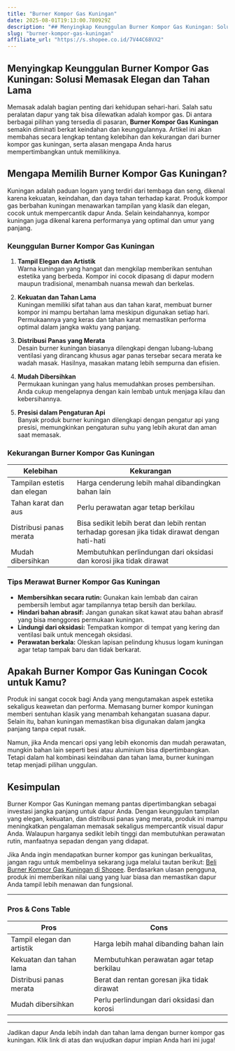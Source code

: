 ```yaml
---
title: "Burner Kompor Gas Kuningan"
date: 2025-08-01T19:13:00.780929Z
description: "## Menyingkap Keunggulan Burner Kompor Gas Kuningan: Solusi Memasak Elegan dan Tahan Lama..."
slug: "burner-kompor-gas-kuningan"
affiliate_url: "https://s.shopee.co.id/7V44C68VX2"
---
```

## Menyingkap Keunggulan Burner Kompor Gas Kuningan: Solusi Memasak Elegan dan Tahan Lama

Memasak adalah bagian penting dari kehidupan sehari-hari. Salah satu peralatan dapur yang tak bisa dilewatkan adalah kompor gas. Di antara berbagai pilihan yang tersedia di pasaran, **Burner Kompor Gas Kuningan** semakin diminati berkat keindahan dan keunggulannya. Artikel ini akan membahas secara lengkap tentang kelebihan dan kekurangan dari burner kompor gas kuningan, serta alasan mengapa Anda harus mempertimbangkan untuk memilikinya.

## Mengapa Memilih Burner Kompor Gas Kuningan?

Kuningan adalah paduan logam yang terdiri dari tembaga dan seng, dikenal karena kekuatan, keindahan, dan daya tahan terhadap karat. Produk kompor gas berbahan kuningan menawarkan tampilan yang klasik dan elegan, cocok untuk mempercantik dapur Anda. Selain keindahannya, kompor kuningan juga dikenal karena performanya yang optimal dan umur yang panjang.

### Keunggulan Burner Kompor Gas Kuningan

1. **Tampil Elegan dan Artistik**  
   Warna kuningan yang hangat dan mengkilap memberikan sentuhan estetika yang berbeda. Kompor ini cocok dipasang di dapur modern maupun tradisional, menambah nuansa mewah dan berkelas.

2. **Kekuatan dan Tahan Lama**  
   Kuningan memiliki sifat tahan aus dan tahan karat, membuat burner kompor ini mampu bertahan lama meskipun digunakan setiap hari. Permukaannya yang keras dan tahan karat memastikan performa optimal dalam jangka waktu yang panjang.

3. **Distribusi Panas yang Merata**  
   Desain burner kuningan biasanya dilengkapi dengan lubang-lubang ventilasi yang dirancang khusus agar panas tersebar secara merata ke wadah masak. Hasilnya, masakan matang lebih sempurna dan efisien.

4. **Mudah Dibersihkan**  
   Permukaan kuningan yang halus memudahkan proses pembersihan. Anda cukup mengelapnya dengan kain lembab untuk menjaga kilau dan kebersihannya.

5. **Presisi dalam Pengaturan Api**  
   Banyak produk burner kuningan dilengkapi dengan pengatur api yang presisi, memungkinkan pengaturan suhu yang lebih akurat dan aman saat memasak.

### Kekurangan Burner Kompor Gas Kuningan

| Kelebihan | Kekurangan |
|--------------|--------------|
| Tampilan estetis dan elegan | Harga cenderung lebih mahal dibandingkan bahan lain |
| Tahan karat dan aus | Perlu perawatan agar tetap berkilau |
| Distribusi panas merata | Bisa sedikit lebih berat dan lebih rentan terhadap goresan jika tidak dirawat dengan hati-hati |
| Mudah dibersihkan | Membutuhkan perlindungan dari oksidasi dan korosi jika tidak dirawat |

### Tips Merawat Burner Kompor Gas Kuningan

- **Membersihkan secara rutin:** Gunakan kain lembab dan cairan pembersih lembut agar tampilannya tetap bersih dan berkilau.
- **Hindari bahan abrasif:** Jangan gunakan sikat kawat atau bahan abrasif yang bisa menggores permukaan kuningan.
- **Lindungi dari oksidasi:** Tempatkan kompor di tempat yang kering dan ventilasi baik untuk mencegah oksidasi.
- **Perawatan berkala:** Oleskan lapisan pelindung khusus logam kuningan agar tetap tampak baru dan tidak berkarat.

## Apakah Burner Kompor Gas Kuningan Cocok untuk Kamu?

Produk ini sangat cocok bagi Anda yang mengutamakan aspek estetika sekaligus keawetan dan performa. Memasang burner kompor kuningan memberi sentuhan klasik yang menambah kehangatan suasana dapur. Selain itu, bahan kuningan memastikan bisa digunakan dalam jangka panjang tanpa cepat rusak.

Namun, jika Anda mencari opsi yang lebih ekonomis dan mudah perawatan, mungkin bahan lain seperti besi atau aluminium bisa dipertimbangkan. Tetapi dalam hal kombinasi keindahan dan tahan lama, burner kuningan tetap menjadi pilihan unggulan.

## Kesimpulan

Burner Kompor Gas Kuningan memang pantas dipertimbangkan sebagai investasi jangka panjang untuk dapur Anda. Dengan keunggulan tampilan yang elegan, kekuatan, dan distribusi panas yang merata, produk ini mampu meningkatkan pengalaman memasak sekaligus mempercantik visual dapur Anda. Walaupun harganya sedikit lebih tinggi dan membutuhkan perawatan rutin, manfaatnya sepadan dengan yang didapat.

Jika Anda ingin mendapatkan burner kompor gas kuningan berkualitas, jangan ragu untuk membelinya sekarang juga melalui tautan berikut: [Beli Burner Kompor Gas Kuningan di Shopee](https://s.shopee.co.id/7V44C68VX2). Berdasarkan ulasan pengguna, produk ini memberikan nilai uang yang luar biasa dan memastikan dapur Anda tampil lebih menawan dan fungsional.

---

### Pros & Cons Table

| **Pros** | **Cons** |
|--------------|--------------|
| Tampil elegan dan artistik | Harga lebih mahal dibanding bahan lain |
| Kekuatan dan tahan lama | Membutuhkan perawatan agar tetap berkilau |
| Distribusi panas merata | Berat dan rentan goresan jika tidak dirawat |
| Mudah dibersihkan | Perlu perlindungan dari oksidasi dan korosi |

---

Jadikan dapur Anda lebih indah dan tahan lama dengan burner kompor gas kuningan. Klik link di atas dan wujudkan dapur impian Anda hari ini juga!
